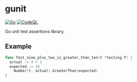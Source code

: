 # gunit

[![Go](https://github.com/nfisher/gunit/actions/workflows/go.yml/badge.svg)](https://github.com/nfisher/gunit/actions/workflows/go.yml)
[![CodeQL](https://github.com/nfisher/gunit/actions/workflows/codeql.yml/badge.svg)](https://github.com/nfisher/gunit/actions/workflows/codeql.yml)

Go unit test assertions library.

## Example

```go
func Test_nine_plus_two_is_greater_than_ten(t *testing.T) {
  actual := 9 + 2
  expected := 10
	Number(t, actual).GreaterThan(expected)
}
```
